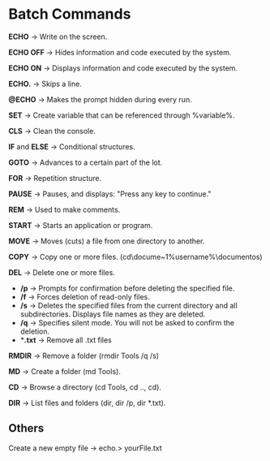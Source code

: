 # Batch Commands

**ECHO** -> Write on the screen.

**ECHO OFF** -> Hides information and code executed by the system.

**ECHO ON** -> Displays information and code executed by the system.

**ECHO.** -> Skips a line.

**@ECHO** -> Makes the prompt hidden during every run.

**SET** -> Create variable that can be referenced through %variable%.

**CLS** -> Clean the console.

**IF** and **ELSE** -> Conditional structures.

**GOTO** -> Advances to a certain part of the lot.

**FOR** -> Repetition structure.

**PAUSE** -> Pauses, and displays: "Press any key to continue."

**REM** -> Used to make comments.

**START** -> Starts an application or program.

**MOVE** ->  Moves (cuts) a file from one directory to another.

**COPY** -> Copy one or more files. (cd\docume~1\%username%\documentos)

**DEL** -> Delete one or more files.  
  * **/p**    -> Prompts for confirmation before deleting the specified file.  
  * **/f**    -> Forces deletion of read-only files.  
  * **/s**    -> Deletes the specified files from the current directory and all subdirectories. Displays file names as they are deleted.  
  * **/q**    -> Specifies silent mode. You will not be asked to confirm the deletion.  
  * ***.txt** -> Remove all .txt files

**RMDIR** -> Remove a folder (rmdir Tools /q /s)

**MD** -> Create a folder (md Tools).

**CD** -> Browse a directory (cd Tools, cd .., cd\).

**DIR** -> List files and folders (dir, dir /p, dir *.txt).

## Others

Create a new empty file -> echo.> yourFile.txt
